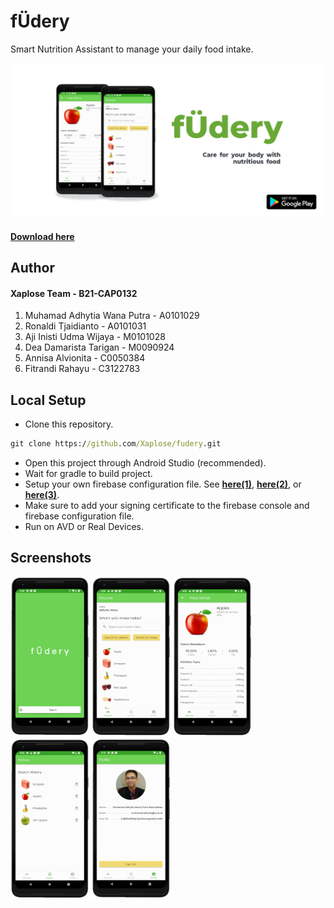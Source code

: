 # fÜdery
Smart Nutrition Assistant to manage your daily food intake.

<a href="https://play.google.com/store/apps/details?id=bangkit.xaplose.fudery" title="Get it on Google Play"><img src="screenshots/feature graphic.png"></a>
#### <a href="https://play.google.com/store/apps/details?id=bangkit.xaplose.fudery" ><b>Download here</b></a>

## Author
#### Xaplose Team - B21-CAP0132  
1. Muhamad Adhytia Wana Putra - A0101029  
2. Ronaldi Tjaidianto - A0101031  
3. Aji Inisti Udma Wijaya - M0101028  
4. Dea Damarista Tarigan - M0090924  
5. Annisa Alvionita - C0050384  
6. Fitrandi Rahayu - C3122783  

## Local Setup
* Clone this repository.
```cmd
git clone https://github.com/Xaplose/fudery.git
```
* Open this project through Android Studio (recommended).
* Wait for gradle to build project.
* Setup your own firebase configuration file. See <a href="https://firebase.google.com/docs/android/setup" ><b>here(1)</b></a>, <a href="https://developers.google.com/android/guides/client-auth" ><b>here(2)</b></a>, or <a href="https://firebase.google.com/docs/auth/android/google-signin#kotlin+ktx" ><b>here(3)</b></a>. 
* Make sure to add your signing certificate to the firebase console and firebase configuration file.
* Run on AVD or Real Devices.

## Screenshots
[<img src="screenshots/Screenshot_0.png" width="25%" />](screenshot/Screenshot_0.png)
[<img src="screenshots/Screenshot_1.png" width="25%" />](screenshot/Screenshot_1.png)
[<img src="screenshots/Screenshot_2.png" width="25%" />](screenshot/Screenshot_2.png)
[<img src="screenshots/Screenshot_3.png" width="25%" />](screenshot/Screenshot_3.png)
[<img src="screenshots/Screenshot_4.png" width="25%" />](screenshot/Screenshot_4.png)
